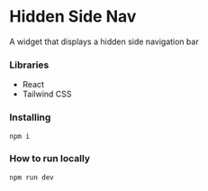 # Hidden Side Nav

A widget that displays a hidden side navigation bar

### Libraries

- React
- Tailwind CSS

### Installing

```
npm i
```

### How to run locally

```
npm run dev
```
